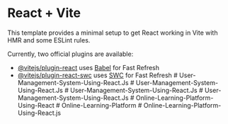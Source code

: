 # React + Vite

This template provides a minimal setup to get React working in Vite with HMR and some ESLint rules.

Currently, two official plugins are available:

- [@vitejs/plugin-react](https://github.com/vitejs/vite-plugin-react/blob/main/packages/plugin-react/README.md) uses [Babel](https://babeljs.io/) for Fast Refresh
- [@vitejs/plugin-react-swc](https://github.com/vitejs/vite-plugin-react-swc) uses [SWC](https://swc.rs/) for Fast Refresh
#   U s e r - M a n a g e m e n t - S y s t e m - U s i n g - R e a c t . J s  
 #   U s e r - M a n a g e m e n t - S y s t e m - U s i n g - R e a c t . J s  
 #   U s e r - M a n a g e m e n t - S y s t e m - U s i n g - R e a c t . J s  
 #   U s e r - M a n a g e m e n t - S y s t e m - U s i n g - R e a c t . J s  
 #   O n l i n e - L e a r n i n g - P l a t f o r m - U s i n g - R e a c t  
 #   O n l i n e - L e a r n i n g - P l a t f o r m  
 #   O n l i n e - L e a r n i n g - P l a t f o r m - U s i n g - R e a c t . j s  
 